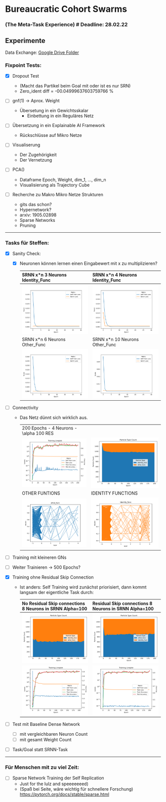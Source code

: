 # Bureaucratic Cohort Swarms
### (The Meta-Task Experience)  # Deadline: 28.02.22
## Experimente

Data Exchange: [Google Drive Folder](***REMOVED***)

### Fixpoint Tests:
    
- [X] Dropout Test 
  - (Macht das Partikel beim Goal mit oder ist es nur SRN)
  - Zero_ident diff = -00.04999637603759766 %
	   
- [ ] gnf(1) -> Aprox. Weight
  - Übersetung in ein Gewichtsskalar
    - Einbettung in ein Reguläres Netz
	
- [ ] Übersetzung in ein Explainable AI Framework
  - Rückschlüsse auf Mikro Netze
	
- [ ] Visualiserung
  - Der Zugehörigkeit 
  - Der Vernetzung
	
- [ ] PCA()
  - Dataframe Epoch, Weight, dim_1, ..., dim_n
  - Visualisierung als Trajectory Cube
	
- [ ] Recherche zu Makro Mikro Netze Strukturen 
  - gits das schon?
  - Hypernetwork?
  - arxiv: 1905.02898
  - Sparse Networks
  - Pruning 

---

### Tasks für Steffen:
- [x] Sanity Check:

  - [x] Neuronen können lernen einen Eingabewert mit x zu multiplizieren?

    | SRNN x*n    3 Neurons            Identity_Func     | SRNN x*n    4 Neurons              Identity_Func  |
    |---------------------------------------------------|----------------------------------------------------|
    | ![](./figures/sanity/sanity_3hidden_xtimesn.png)   | ![](./figures/sanity/sanity_4hidden_xtimesn.png)  |
    | SRNN x*n    6 Neurons              Other_Func      | SRNN x*n    10 Neurons      Other_Func            |
    | ![](./figures/sanity/sanity_6hidden_xtimesn.png)   | ![](./figures/sanity/sanity_10hidden_xtimesn.png) |
  
- [ ] Connectivity
  - Das Netz dünnt sich wirklich aus.
    
    |||
    |---------------------------------------------------|----------------------------------------------------|
    | 200 Epochs - 4 Neurons - \alpha 100     RES     |                                                           |
    | ![](./figures/connectivity/training_lineplot.png) | ![](./figures/connectivity/training_particle_type_lp.png) |
    | OTHER FUNTIONS                                    |                  IDENTITY FUNCTIONS                       |
    | ![](./figures/connectivity/other.png)             | ![](./figures/connectivity/identity.png)                  |

- [ ] Training mit kleineren GNs
  
    
- [ ] Weiter Trainieren -> 500 Epochs?
- [x] Training ohne Residual Skip Connection
  - Ist anders:
     Self Training wird zunächst priorisiert, dann kommt langsam der eigentliche Task durch:
      
      | No Residual Skip connections 8 Neurons in SRNN  Alpha=100                                    | Residual Skip connections 8 Neurons in SRNN    Alpha=100                                 |
      |------------------------------------------------------------------------------------------|----------------------------------------------------------------------------------------------|
      | ![LinePlot](./figures/res_no_res/mn_st_200_8_alpha_100_no_res_training_particle_type_lp.png) | ![image info](./figures/res_no_res/mn_st_200_8_alpha_100_training_particle_type_lp.png)  |
      | ![image info](./figures/res_no_res/mn_st_200_8_alpha_100_no_res_training_lineplot.png)       | ![image info](./figures/res_no_res/mn_st_200_8_alpha_100_training_lineplot.png)          |

- [ ] Test mit Baseline Dense Network 
  - [ ] mit vergleichbaren Neuron Count
  - [ ] mit gesamt Weight Count

- [ ] Task/Goal statt SRNN-Task

---

### Für Menschen mit zu viel Zeit:
- [ ] Sparse Network Training der Self Replication
  - Just for the lulz and speeeeeeed)
  - (Spaß bei Seite, wäre wichtig für schnellere Forschung)
    <https://pytorch.org/docs/stable/sparse.html>


